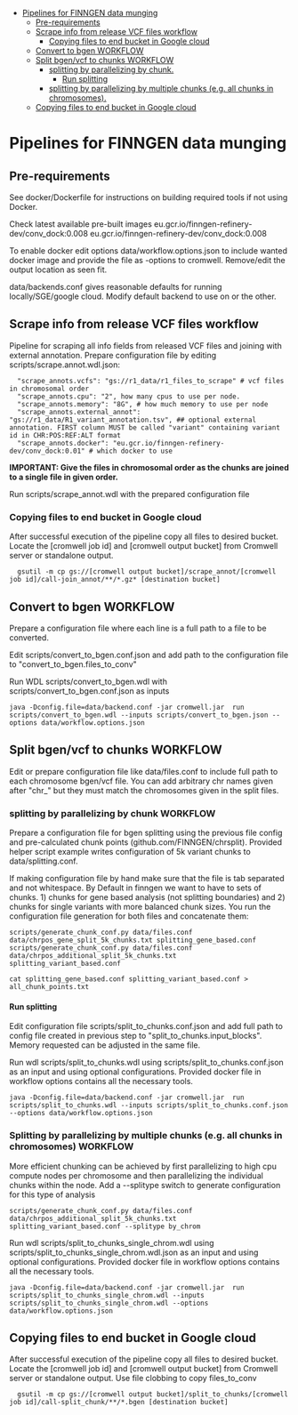 <!-- TOC depthFrom:1 depthTo:6 withLinks:1 updateOnSave:1 orderedList:0 -->

- [Pipelines for FINNGEN data munging](#pipelines-for-finngen-data-munging)
	- [Pre-requirements](#pre-requirements)
	- [Scrape info from release VCF files workflow](#scrape-info-from-release-vcf-files-workflow)
		- [Copying files to end bucket in Google cloud](#copying-files-to-end-bucket-in-google-cloud)
	- [Convert to bgen WORKFLOW](#convert-to-bgen-workflow)
	- [Split bgen/vcf to chunks WORKFLOW](#split-bgenvcf-to-chunks-workflow)
		- [splitting by parallelizing by chunk.](#splitting-by-parallelizing-by-chunk)
			- [Run splitting](#run-splitting)
		- [splitting by parallelizing by multiple chunks (e.g. all chunks in chromosomes).](#splitting-by-parallelizing-by-multiple-chunks-eg-all-chunks-in-chromosomes)
	- [Copying files to end bucket in Google cloud](#copying-files-to-end-bucket-in-google-cloud)

<!-- /TOC -->


# Pipelines for FINNGEN data munging

## Pre-requirements

See docker/Dockerfile for instructions on building required tools if not using Docker.

Check latest available pre-built images
eu.gcr.io/finngen-refinery-dev/conv_dock:0.008
eu.gcr.io/finngen-refinery-dev/conv_dock:0.008

To enable docker edit options data/workflow.options.json to include wanted docker image and provide the file as -options to cromwell. Remove/edit the output location as seen fit.

data/backends.conf gives reasonable defaults for running locally/SGE/google cloud. Modify default backend to use on or the other.


## Scrape info from release VCF files workflow

Pipeline for scraping all info fields from released VCF files and joining with external annotation.
Prepare configuration file by editing scripts/scrape.annot.wdl.json:
```
  "scrape_annots.vcfs": "gs://r1_data/r1_files_to_scrape" # vcf files in chromosomal order
  "scrape_annots.cpu": "2", how many cpus to use per node.
  "scrape_annots.memory": "8G", # how much memory to use per node
  "scrape_annots.external_annot": "gs://r1_data/R1_variant_annotation.tsv", ## optional external annotation. FIRST column MUST be called "variant" containing variant id in CHR:POS:REF:ALT format
  "scrape_annots.docker": "eu.gcr.io/finngen-refinery-dev/conv_dock:0.01" # which docker to use
```

**IMPORTANT: Give the files in chromosomal order as the chunks are joined to a single file in given order.**

Run scripts/scrape_annot.wdl with the prepared configuration file

### Copying files to end bucket in Google cloud

After successful execution of the pipeline copy all files to desired bucket. Locate the [cromwell job id] and [cromwell output bucket] from Cromwell server or standalone output.

```
  gsutil -m cp gs://[cromwell output bucket]/scrape_annot/[cromwell job id]/call-join_annot/**/*.gz* [destination bucket]
```



## Convert to bgen WORKFLOW
Prepare a configuration file where each line is a full path to a file to be converted.

Edit scripts/convert_to_bgen.conf.json
and add path to the configuration file to "convert_to_bgen.files_to_conv"

Run WDL scripts/convert_to_bgen.wdl with scripts/convert_to_bgen.conf.json as inputs

```
java -Dconfig.file=data/backend.conf -jar cromwell.jar  run scripts/convert_to_bgen.wdl --inputs scripts/convert_to_bgen.json --options data/workflow.options.json
```

## Split bgen/vcf to chunks WORKFLOW
Edit or prepare configuration file like data/files.conf to include full path to each chromosome bgen/vcf file. You can add arbitrary chr names given after "chr_" but they must match the chromosomes given in the split files.

### splitting by parallelizing by chunk WORKFLOW
Prepare a configuration file for bgen splitting using the previous file config and pre-calculated chunk points (github.com/FINNGEN/chrsplit). Provided helper script example writes configuration of 5k variant chunks to data/splitting.conf.

If making configuration file by hand make sure that the file is tab separated and not whitespace. By Default in finngen we want to have to sets of chunks. 1) chunks for gene based analysis (not splitting boundaries) and 2) chunks for single variants with more balanced chunk sizes. You run the configuration file generation for both files and concatenate them:

```
scripts/generate_chunk_conf.py data/files.conf data/chrpos_gene_split_5k_chunks.txt splitting_gene_based.conf
scripts/generate_chunk_conf.py data/files.conf data/chrpos_additional_split_5k_chunks.txt splitting_variant_based.conf

cat splitting_gene_based.conf splitting_variant_based.conf > all_chunk_points.txt

```
#### Run splitting

Edit configuration file scripts/split_to_chunks.conf.json and add full path to config file created in previous step to  "split_to_chunks.input_blocks". Memory requested can be adjusted in the same file.

Run wdl scripts/split_to_chunks.wdl using scripts/split_to_chunks.conf.json as an input and using optional configurations. Provided docker file in workflow options contains all the necessary tools.

```
java -Dconfig.file=data/backend.conf -jar cromwell.jar  run scripts/split_to_chunks.wdl --inputs scripts/split_to_chunks.conf.json --options data/workflow.options.json
```


### Splitting by parallelizing by multiple chunks (e.g. all chunks in chromosomes) WORKFLOW

More efficient chunking can be achieved by first parallelizing to high cpu compute nodes per chromosome and then parallelizing the individual chunks within the node. Add a --splitype switch to generate configuration for this type of analysis

```
scripts/generate_chunk_conf.py data/files.conf data/chrpos_additional_split_5k_chunks.txt splitting_variant_based.conf --splitype by_chrom
```

Run wdl scripts/split_to_chunks_single_chrom.wdl using scripts/split_to_chunks_single_chrom.wdl.json as an input and using optional configurations. Provided docker file in workflow options contains all the necessary tools.

```
java -Dconfig.file=data/backend.conf -jar cromwell.jar  run scripts/split_to_chunks_single_chrom.wdl --inputs scripts/split_to_chunks_single_chrom.wdl --options data/workflow.options.json
```

## Copying files to end bucket in Google cloud

After successful execution of the pipeline copy all files to desired bucket. Locate the [cromwell job id] and [cromwell output bucket] from Cromwell server or standalone output.  Use file clobbing to copy files_to_conv

```
  gsutil -m cp gs://[cromwell output bucket]/split_to_chunks/[cromwell job id]/call-split_chunk/**/*.bgen [destination bucket]
```
